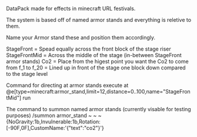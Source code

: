 DataPack made for effects in minecraft URL festivals.

The system is based off of named armor stands and everything is reletive to them.











Name your Armor stand these and position them accordingly.

StageFront = Spead equally across the front block of the stage riser
StageFrontMid = Across the middle of the stage (in-between StageFront armor stands)
Co2 = Place from the higest point you want the Co2 to come from
f_1 to f_20 = Lined up in front of the stage one block down compared to the stage level



















Command for directing at armor stands
execute at @e[type=minecraft:armor_stand,limit=12,distance=0..100,name="StageFrontMid"] run






The command to summon named armor stands (currently visable for testing purposes)
/summon armor_stand ~ ~ ~ {NoGravity:1b,Invulnerable:1b,Rotation:[-90F,0F],CustomName:'{"text":"co2"}'}